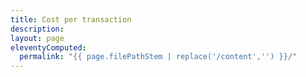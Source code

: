 ```yaml
---
title: Cost per transaction
description:
layout: page
eleventyComputed:
  permalink: "{{ page.filePathStem | replace('/content','') }}/"
---
```

